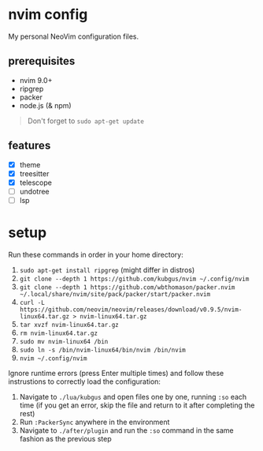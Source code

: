 # nvim config

My personal NeoVim configuration files.

## prerequisites
- nvim 9.0+
- ripgrep
- packer
- node.js (& npm)

> Don't forget to `sudo apt-get update`

## features
- [x] theme
- [x] treesitter
- [x] telescope
- [ ] undotree
- [ ] lsp

# setup
Run these commands in order in your home directory:
1. `sudo apt-get install ripgrep` (might differ in distros)
2. `git clone --depth 1 https://github.com/kubgus/nvim ~/.config/nvim`
3. `git clone --depth 1 https://github.com/wbthomason/packer.nvim ~/.local/share/nvim/site/pack/packer/start/packer.nvim`
4. `curl -L https://github.com/neovim/neovim/releases/download/v0.9.5/nvim-linux64.tar.gz > nvim-linux64.tar.gz`
5. `tar xvzf nvim-linux64.tar.gz`
6. `rm nvim-linux64.tar.gz`
7. `sudo mv nvim-linux64 /bin`
8. `sudo ln -s /bin/nvim-linux64/bin/nvim /bin/nvim`
9. `nvim ~/.config/nvim`

Ignore runtime errors (press Enter multiple times) and follow these instrustions to correctly load the configuration:

1. Navigate to `./lua/kubgus` and open files one by one, running `:so` each time (if you get an error, skip the file and return to it after completing the rest)
2. Run `:PackerSync` anywhere in the environment
3. Navigate to `./after/plugin` and run the `:so` command in the same fashion as the previous step

